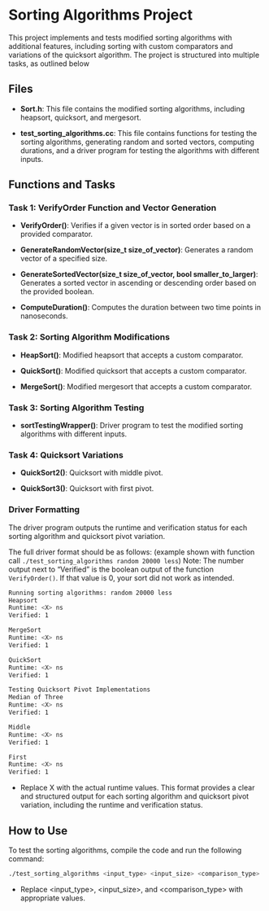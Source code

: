# Sorting Algorithms Project

This project implements and tests modified sorting algorithms with additional features, including sorting with custom comparators and variations of the quicksort algorithm. The project is structured into multiple tasks, as outlined below
## Files

- **Sort.h**: This file contains the modified sorting algorithms, including heapsort, quicksort, and mergesort. 

- **test_sorting_algorithms.cc**: This file contains functions for testing the sorting algorithms, generating random and sorted vectors, computing durations, and a driver program for testing the algorithms with different inputs.

## Functions and Tasks

### Task 1: VerifyOrder Function and Vector Generation

- **VerifyOrder()**: Verifies if a given vector is in sorted order based on a provided comparator.

- **GenerateRandomVector(size_t size_of_vector)**: Generates a random vector of a specified size.

- **GenerateSortedVector(size_t size_of_vector, bool smaller_to_larger)**: Generates a sorted vector in ascending or descending order based on the provided boolean.

- **ComputeDuration()**: Computes the duration between two time points in nanoseconds.

### Task 2: Sorting Algorithm Modifications

- **HeapSort()**: Modified heapsort that accepts a custom comparator.

- **QuickSort()**: Modified quicksort that accepts a custom comparator.

- **MergeSort()**: Modified mergesort that accepts a custom comparator.

### Task 3: Sorting Algorithm Testing

- **sortTestingWrapper()**: Driver program to test the modified sorting algorithms with different inputs.

### Task 4: Quicksort Variations

- **QuickSort2()**: Quicksort with middle pivot.

- **QuickSort3()**: Quicksort with first pivot.

### Driver Formatting

The driver program outputs the runtime and verification status for each sorting algorithm and quicksort pivot variation.

The full driver format should be as follows: (example shown with function call
`./test_sorting_algorithms random 20000 less`) Note: The number output next to
“Verified” is the boolean output of the function `VerifyOrder()`. If that value is 0, your sort did not
work as intended.

```bash
Running sorting algorithms: random 20000 less
Heapsort
Runtime: <X> ns
Verified: 1

MergeSort
Runtime: <X> ns
Verified: 1

QuickSort
Runtime: <X> ns
Verified: 1

Testing Quicksort Pivot Implementations
Median of Three
Runtime: <X> ns
Verified: 1

Middle
Runtime: <X> ns
Verified: 1

First
Runtime: <X> ns
Verified: 1
```
- Replace X with the actual runtime values. This format provides a clear and structured output for each sorting algorithm and quicksort pivot variation, including the runtime and verification status.

## How to Use

To test the sorting algorithms, compile the code and run the following command:

```bash
./test_sorting_algorithms <input_type> <input_size> <comparison_type>
```
- Replace <input_type>, <input_size>, and <comparison_type> with appropriate values.


